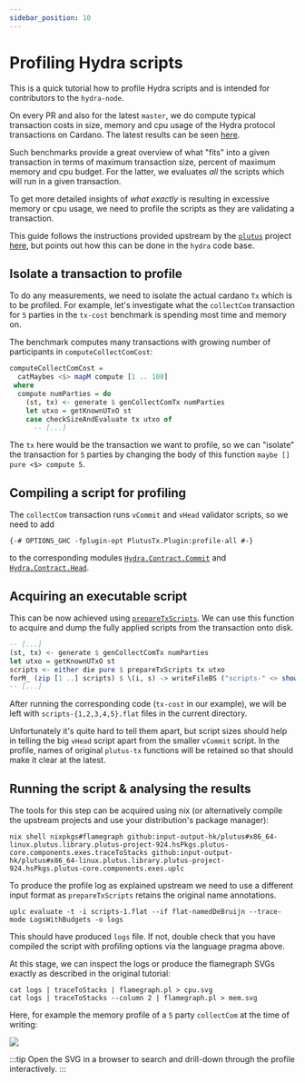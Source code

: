 ```yaml
---
sidebar_position: 10
---
```


# Profiling Hydra scripts

This is a quick tutorial how to profile Hydra scripts and is intended for
contributors to the `hydra-node`.

On every PR and also for the latest `master`, we do compute typical transaction
costs in size, memory and cpu usage of the Hydra protocol transactions on
Cardano. The latest results can be seen
[here](/benchmarks/transaction-cost/).

Such benchmarks provide a great overview of what "fits" into a given transaction
in terms of maximum transaction size, percent of maximum memory and cpu budget.
For the latter, we evaluates _all_ the scripts which will run in a given
transaction.

To get more detailed insights of _what exactly_ is resulting in excessive memory
or cpu usage, we need to profile the scripts as they are validating a
transaction.

This guide follows the instructions provided upstream by the
[`plutus`](https://github.com/input-output-hk/plutus) project
[here](https://plutus.readthedocs.io/en/latest/howtos/profiling-scripts.html),
but points out how this can be done in the `hydra` code base.

## Isolate a transaction to profile

To do any measurements, we need to isolate the actual cardano `Tx` which is to
be profiled. For example, let's investigate what the `collectCom` transaction
for `5` parties in the `tx-cost` benchmark is spending most time and memory on.

The benchmark computes many transactions with growing number of participants in `computeCollectComCost`:
```haskell
computeCollectComCost =
  catMaybes <$> mapM compute [1 .. 100]
 where
  compute numParties = do
    (st, tx) <- generate $ genCollectComTx numParties
    let utxo = getKnownUTxO st
    case checkSizeAndEvaluate tx utxo of
      -- [...]
```

The `tx` here would be the transaction we want to profile, so we can "isolate"
the transaction for `5` parties by changing the body of this function `maybe []
pure <$> compute 5`.

## Compiling a script for profiling

The `collectCom` transaction runs `vCommit` and `vHead` validator scripts, so we
need to add

```
{-# OPTIONS_GHC -fplugin-opt PlutusTx.Plugin:profile-all #-}
```

to the corresponding modules [`Hydra.Contract.Commit`](/haddock/hydra-plutus/Hydra-Contract-Commit.html) and
[`Hydra.Contract.Head`](/haddock/hydra-plutus/Hydra-Contract-Head.html).

## Acquiring an executable script

This can be now achieved using
[`prepareTxScripts`](/haddock/hydra-fixtures/Hydra-Fixtures-Evaluate.html#v:prepareTxScripts).
We can use this function to acquire and dump the fully applied scripts from the
transaction onto disk.

```haskell
-- [...]
(st, tx) <- generate $ genCollectComTx numParties
let utxo = getKnownUTxO st
scripts <- either die pure $ prepareTxScripts tx utxo
forM_ (zip [1 ..] scripts) $ \(i, s) -> writeFileBS ("scripts-" <> show i <> ".flat") s
-- [...]
```

After running the corresponding code (`tx-cost` in our example), we will be left
with `scripts-{1,2,3,4,5}.flat` files in the current directory.

Unfortunately it's quite hard to tell them apart, but script sizes should help
in telling the big `vHead` script apart from the smaller `vCommit` script. In
the profile, names of original `plutus-tx` functions will be retained so that
should make it clear at the latest.

## Running the script & analysing the results

The tools for this step can be acquired using nix (or alternatively compile the
upstream projects and use your distribution's package manager):

```
nix shell nixpkgs#flamegraph github:input-output-hk/plutus#x86_64-linux.plutus.library.plutus-project-924.hsPkgs.plutus-core.components.exes.traceToStacks github:input-output-hk/plutus#x86_64-linux.plutus.library.plutus-project-924.hsPkgs.plutus-core.components.exes.uplc
```

To produce the profile log as explained upstream we need to use a different
input format as `prepareTxScripts` retains the original name annotations.

```
uplc evaluate -t -i scripts-1.flat --if flat-namedDeBruijn --trace-mode LogsWithBudgets -o logs
```

This should have produced `logs` file. If not, double check that you have
compiled the script with profiling options via the language pragma above.

At this stage, we can inspect the logs or produce the flamegraph SVGs exactly as
described in the original tutorial:

```
cat logs | traceToStacks | flamegraph.pl > cpu.svg
cat logs | traceToStacks --column 2 | flamegraph.pl > mem.svg
```

Here, for example the memory profile of a `5` party `collectCom` at the time of
writing:

![](profile-mem.svg)

:::tip
Open the SVG in a browser to search and drill-down through the profile
interactively.
:::